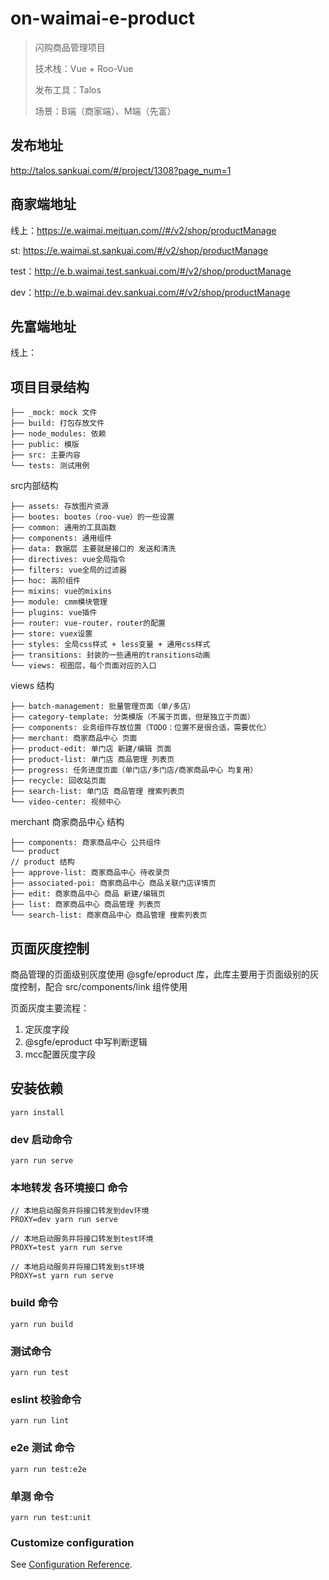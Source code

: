 # on-waimai-e-product

> 闪购商品管理项目
>
> 技术栈：Vue + Roo-Vue
> 
> 发布工具：Talos
>
> 场景：B端（商家端）、M端（先富）

## 发布地址

http://talos.sankuai.com/#/project/1308?page_num=1

## 商家端地址
线上：https://e.waimai.meituan.com//#/v2/shop/productManage

st: https://e.waimai.st.sankuai.com/#/v2/shop/productManage

test：http://e.b.waimai.test.sankuai.com/#/v2/shop/productManage

dev：http://e.b.waimai.dev.sankuai.com/#/v2/shop/productManage

## 先富端地址
线上：


## 项目目录结构
```
├── _mock: mock 文件
├── build: 打包存放文件
├── node_modules: 依赖
├── public: 模版
├── src: 主要内容
└── tests: 测试用例
```
src内部结构
```
├── assets: 存放图片资源
├── bootes: bootes（roo-vue）的一些设置
├── common: 通用的工具函数
├── components: 通用组件
├── data: 数据层 主要就是接口的 发送和清洗
├── directives: vue全局指令
├── filters: vue全局的过滤器
├── hoc: 高阶组件
├── mixins: vue的mixins
├── module: cmm模块管理
├── plugins: vue插件
├── router: vue-router，router的配置
├── store: vuex设置
├── styles: 全局css样式 + less变量 + 通用css样式
├── transitions: 封装的一些通用的transitions动画
└── views: 视图层，每个页面对应的入口
```
views 结构
```
├── batch-management: 批量管理页面（单/多店）
├── category-template: 分类模版（不属于页面，但是独立于页面）
├── components: 业务组件存放位置（TODO：位置不是很合适，需要优化）
├── merchant: 商家商品中心 页面
├── product-edit: 单门店 新建/编辑 页面
├── product-list: 单门店 商品管理 列表页
├── progress: 任务进度页面（单门店/多门店/商家商品中心 均复用）
├── recycle: 回收站页面
├── search-list: 单门店 商品管理 搜索列表页
└── video-center: 视频中心
```
merchant 商家商品中心 结构
```
├── components: 商家商品中心 公共组件
└── product
// product 结构
├── approve-list: 商家商品中心 待收录页
├── associated-poi: 商家商品中心 商品关联门店详情页
├── edit: 商家商品中心 商品 新建/编辑页
├── list: 商家商品中心 商品管理 列表页
└── search-list: 商家商品中心 商品管理 搜索列表页
```

## 页面灰度控制
商品管理的页面级别灰度使用 @sgfe/eproduct 库，此库主要用于页面级别的灰度控制，配合 src/components/link 组件使用

页面灰度主要流程：
1. 定灰度字段
2. @sgfe/eproduct 中写判断逻辑
3. mcc配置灰度字段


## 安装依赖
```
yarn install
```

### dev 启动命令
```
yarn run serve
```

### 本地转发 各环境接口 命令
```
// 本地启动服务并将接口转发到dev环境
PROXY=dev yarn run serve

// 本地启动服务并将接口转发到test环境
PROXY=test yarn run serve

// 本地启动服务并将接口转发到st环境
PROXY=st yarn run serve
```

### build 命令
```
yarn run build
```

### 测试命令
```
yarn run test
```

### eslint 校验命令
```
yarn run lint
```

### e2e 测试 命令
```
yarn run test:e2e
```

### 单测 命令
```
yarn run test:unit
```

### Customize configuration
See [Configuration Reference](https://cli.vuejs.org/config/).

